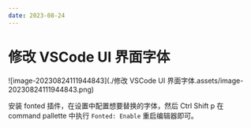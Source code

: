 ```yaml
---
date: 2023-08-24
---
```


# 修改 VSCode UI 界面字体

![image-20230824111944843](./修改 VSCode UI 界面字体.assets/image-20230824111944843.png)

安装 fonted 插件，在设置中配置想要替换的字体，然后 <key>Ctrl</key> <key>Shift</key> <key>p</key> 在 command pallette 中执行 `Fonted: Enable` 重启编辑器即可。